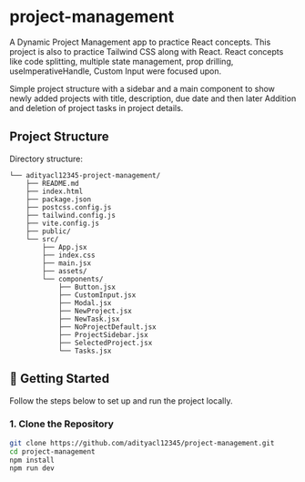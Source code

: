 # project-management
A Dynamic Project Management app to practice React concepts. 
This project is also to practice Tailwind CSS along with React.
React concepts like code splitting, multiple state management, prop drilling, useImperativeHandle, Custom Input were focused upon.

Simple project structure with a sidebar and a main component to show newly added projects with title, description, due date and then later Addition and deletion of project tasks in project details.

## Project Structure
Directory structure:
```plaintext
└── adityacl12345-project-management/
    ├── README.md
    ├── index.html
    ├── package.json
    ├── postcss.config.js
    ├── tailwind.config.js
    ├── vite.config.js
    ├── public/
    └── src/
        ├── App.jsx
        ├── index.css
        ├── main.jsx
        ├── assets/
        └── components/
            ├── Button.jsx
            ├── CustomInput.jsx
            ├── Modal.jsx
            ├── NewProject.jsx
            ├── NewTask.jsx
            ├── NoProjectDefault.jsx
            ├── ProjectSidebar.jsx
            ├── SelectedProject.jsx
            └── Tasks.jsx
```

## 🚀 Getting Started

Follow the steps below to set up and run the project locally.

### 1. Clone the Repository

```bash
git clone https://github.com/adityacl12345/project-management.git
cd project-management
npm install
npm run dev


